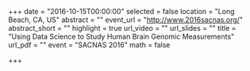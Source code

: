 +++
date = "2016-10-15T00:00:00"
selected = false
location = "Long Beach, CA, US"
abstract = ""
event_url = "http://www.2016sacnas.org/"
abstract_short = ""
highlight = true
url_video = ""
url_slides = ""
title = "Using Data Science to Study Human Brain Genomic Measurements"
url_pdf = ""
event = "SACNAS 2016"
math = false

+++

